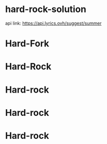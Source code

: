 # hard-rock-solution
api link: https://api.lyrics.ovh/suggest/summer
# Hard-Fork
# Hard-Rock
# Hard-rock
# Hard-rock
# Hard-rock

